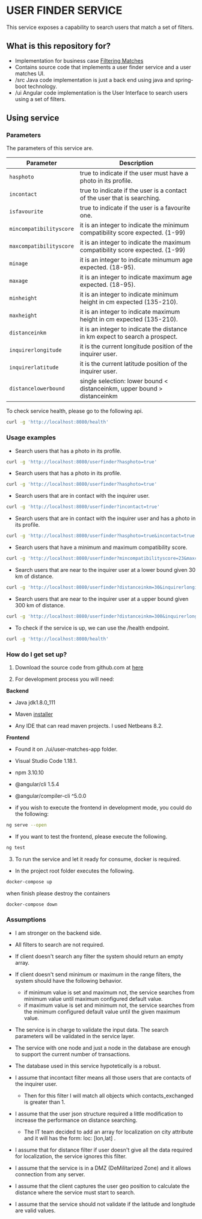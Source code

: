 # USER FINDER SERVICE #

This service exposes a capability to search users that match a set of filters.

## What is this repository for? ##

* Implementation for business case [Filtering Matches](https://github.com/affinitas/coding_exercises_options/blob/master/filtering_matches/README.md)
* Contains source code that implements a user finder service and a user matches UI.
* /src Java code implementation is just a back end using java and spring-boot technology.
* /ui Angular code implementation is the User Interface to search users using a set of filters.


## Using service ##

### Parameters ###

The parameters of this service are.

| Parameter                 | Description                                                                  |
| ------------------------- | ---------------------------------------------------------------------------- |
| `hasphoto`                | true to indicate if the user must have a photo in its profile.		   |
| `incontact`               | true to indicate if the user is a contact of the user that is searching.     |
| `isfavourite`             | true to indicate if the user is a favourite one.				   |
| `mincompatibilityscore`   | it is an integer to indicate the minimum compatibility score expected. (1-99)|
| `maxcompatibilityscore`   | it is an integer to indicate the maximum compatibility score expected. (1-99)|
| `minage`                  | it is an integer to indicate minumum age expected. (18-95).		   |
| `maxage`                  | it is an integer to indicate maximum age expected. (18-95).		   |
| `minheight`               | it is an integer to indicate minimum height in cm expected (135-210).	   |
| `maxheight`               | it is an integer to indicate maximum height in cm expected (135-210).	   |
| `distanceinkm`            | it is an integer to indicate the distance in km expect to search a prospect. |
| `inquirerlongitude`       | it is the current longitude position of the inquirer user.		   |
| `inquirerlatitude`        | it is the current latitude position of the inquirer user.			   |
| `distancelowerbound`      | single selection: lower bound < distanceinkm, upper bound > distanceinkm     |


To check service health, please go to the following api.

```sh
curl -g 'http://localhost:8080/health'
```

### Usage examples ###

* Search users that has a photo in its profile.

```sh
curl -g 'http://localhost:8080/userfinder?hasphoto=true'
```

* Search users that has a photo in its profile.

```sh
curl -g 'http://localhost:8080/userfinder?hasphoto=true'
```

* Search users that are in contact with the inquirer user.

```sh
curl -g 'http://localhost:8080/userfinder?incontact=true'
```

* Search users that are in contact with the inquirer user and has a photo in its profile.

```sh
curl -g 'http://localhost:8080/userfinder?hasphoto=true&incontact=true'
```

* Search users that have a minimum and maximum compatibility score.

```sh
curl -g 'http://localhost:8080/userfinder?mincompatibilityscore=23&maxcompatibilityscore=76'
```

* Search users that are near to the inquirer user at a lower bound given 30 km of distance.

```sh
curl -g 'http://localhost:8080/userfinder?distanceinkm=30&inquirerlongitude=0.187&inquirerlatitude=2.345&distancelowerbound=true'
```

* Search users that are near to the inquirer user at a upper bound given 300 km of distance.

```sh
curl -g 'http://localhost:8080/userfinder?distanceinkm=300&inquirerlongitude=0.187&inquirerlatitude=2.345&distancelowerbound=false'
```

* To check if the service is up, we can use the /health endpoint.

```sh
curl -g 'http://localhost:8080/health'
```

### How do I get set up? ###

1. Download the source code from github.com at [here](https://github.com/fernandoocampo/user-finder)

2. For development process you will need:

**Backend**

* Java jdk1.8.0_111

* Maven [installer](https://maven.apache.org/download.cgi)

* Any IDE that can read maven projects. I used Netbeans 8.2.

**Frontend**

* Found it on ./ui/user-matches-app folder.

* Visual Studio Code 1.18.1.

* npm 3.10.10

* @angular/cli 1.5.4

* @angular/compiler-cli ^5.0.0

* if you wish to execute the frontend in development mode, you could do the following:

```sh
ng serve --open
```

* If you want to test the frontend, please execute the following.

```sh
ng test
```

3. To run the service and let it ready for consume, docker is required.

* In the project root folder executes the following.

```sh
docker-compose up
```

when finish please destroy the containers

```sh
docker-compose down
```


### Assumptions ###

* I am stronger on the backend side.

* All filters to search are not required.

* If client doesn't search any filter the system should return an empty array. 

* If client doesn't send minimum or maximum in the range filters, the system should have the following behavior.
    * if minimum value is set and maximum not, the service searches from minimum value until maximum configured default value.
    * if maximum value is set and minimum not, the service searches from the minimum configured default value until the given maximum value.

* The service is in charge to validate the input data. The search parameters will be validated in the service layer.

* The service with one node and just a node in the database are enough to support the current number of transactions.

* The database used in this service hypotetically is a robust.

* I assume that incontact filter means all those users that are contacts of the inquirer user. 
    * Then for this filter I will match all objects which contacts_exchanged is greater than 1.

* I assume that the user json structure required a little modification to increase the performance on distance searching.
    * The IT team decided to add an array for localization on city attribute and it will has the form: loc: [lon,lat] .

* I assume that for distance filter if user doesn't give all the data required for localization, the service ignores this filter.

* I assume that the service is in a DMZ (DeMilitarized Zone) and it allows connection from any server.

* I assume that the client captures the user geo position to calculate the distance where the service must start to search.

* I assume that the service should not validate if the latitude and longitude are valid values.